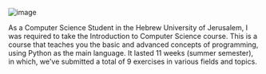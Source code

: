 ![image](https://github.com/ofekavidan/Intro-to-CS-HUJI-Python-/assets/88547605/f9a3a959-a41b-43d0-a53f-867f321e5c18=250x250)


As a Computer Science Student in the Hebrew University of Jerusalem, I was required to take the Introduction to Computer Science course.
This is a course that teaches you the basic and advanced concepts of programming, using Python as the main language.
It lasted 11 weeks (summer semester), in which, we've submitted a total of 9 exercises in various fields and topics.

